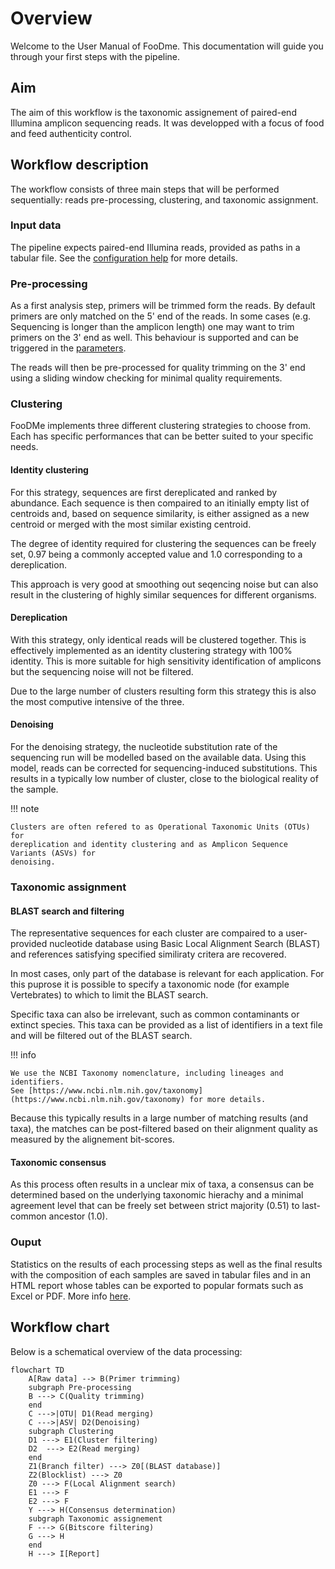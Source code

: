 # Overview

Welcome to the User Manual of FooDme.
This documentation will guide you through your first steps with the pipeline.

## Aim

The aim of this workflow is the taxonomic assignement of paired-end Illumina amplicon sequencing reads.
It was developped with a focus of food and feed authenticity control.

## Workflow description

The workflow consists of three main steps that will be performed sequentially: reads pre-processing,
clustering, and taxonomic assignment.

### Input data

The pipeline expects paired-end Illumina reads, provided as paths in a tabular file.
See the [configuration help](configuration.md) for more details.

### Pre-processing

As a first analysis step, primers will be trimmed form the reads. By default primers are only matched on 
the 5' end of the reads. In some cases (e.g. Sequencing is longer than the amplicon length) one may want
to trim primers on the 3' end as well. This behaviour is supported and can be triggered in the [parameters](configuration.md). 

The reads will then be pre-processed for quality trimming on the 3' end using a sliding window checking for minimal 
quality requirements.

### Clustering

FooDMe implements three different clustering strategies to choose from. Each has specific performances
that can be better suited to your specific needs.

#### Identity clustering

For this strategy, sequences are first dereplicated and ranked by abundance.
Each sequence is then compaired to an itinially empty list of centroids and, 
based on sequence similarity, is either assigned as a new centroid or merged with 
the most similar existing centroid.

The degree of identity required for clustering the sequences can be freely set, 0.97 
being a commonly accepted value and 1.0 corresponding to a dereplication.

This approach is very good at smoothing out seqencing noise but can also result
in the clustering of highly similar sequences for different organisms.

#### Dereplication

With this strategy, only identical reads will be clustered together.
This is effectively implemented as an identity clustering strategy with 100% identity.
This is more suitable for high sensitivity identification of amplicons but
the sequencing noise will not be filtered.

Due to the large number of clusters resulting form this strategy this is also the most 
computive intensive of the three.

#### Denoising

For the denoising strategy, the nucleotide substitution rate of the sequencing run 
will be modelled based on the available data. Using this model, reads can be corrected 
for sequencing-induced substitutions. This results in a typically low number of cluster, 
close to the biological reality of the sample.

!!! note

    Clusters are often refered to as Operational Taxonomic Units (OTUs) for
    dereplication and identity clustering and as Amplicon Sequence Variants (ASVs) for
    denoising.

### Taxonomic assignment

#### BLAST search and filtering

The representative sequences for each cluster are compaired to a user-provided nucleotide
database using Basic Local Alignment Search (BLAST) and references satisfying specified 
similiraty critera are recovered.

In most cases, only part of the database is relevant for each application. For this puprose it is 
possible to specify a taxonomic node (for example Vertebrates) to which to limit the BLAST search.

Specific taxa can also be irrelevant, such as common contaminants or extinct species. This taxa can
be provided as a list of identifiers in a text file and will be filtered out of the BLAST search.

!!! info

    We use the NCBI Taxonomy nomenclature, including lineages and identifiers.
    See [https://www.ncbi.nlm.nih.gov/taxonomy](https://www.ncbi.nlm.nih.gov/taxonomy) for more details.

Because this typically results in a large number of matching results (and taxa), the matches 
can be post-filtered based on their alignment quality as measured by the alignement bit-scores.

#### Taxonomic consensus

As this process often results in a unclear mix of taxa, a consensus can be determined based 
on the underlying taxonomic hierachy and a minimal agreement level that can be freely set
between strict majority (0.51) to last-common ancestor (1.0).

### Ouput

Statistics on the results of each processing steps as well as the final results with the 
composition of each samples are saved in tabular files and in an HTML report whose tables
can be exported to popular formats such as Excel or PDF. More info [here](results.md).

## Workflow chart

Below is a schematical overview of the data processing:

```mermaid
flowchart TD
    A[Raw data] --> B(Primer trimming)
    subgraph Pre-processing
    B ---> C(Quality trimming)
    end
    C --->|OTU| D1(Read merging)
    C --->|ASV| D2(Denoising)
    subgraph Clustering
    D1 ---> E1(Cluster filtering)
    D2  ---> E2(Read merging)
    end
    Z1(Branch filter) ---> Z0[(BLAST database)]
    Z2(Blocklist) ---> Z0
    Z0 ---> F(Local Alignment search)
    E1 ---> F
    E2 ---> F
    Y ---> H(Consensus determination)
    subgraph Taxonomic assignement
    F ---> G(Bitscore filtering)
    G ---> H
    end
    H ---> I[Report]
```
